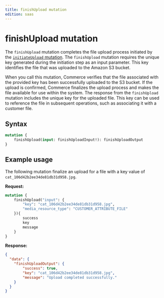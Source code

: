 ```yaml
---
title: finishUpload mutation
edition: saas
---
```



# finishUpload mutation

The `finishUpload` mutation completes the file upload process initiated by the [`initiateUpload` mutation](initiate-upload.md). The `finishUpload` mutation requires the unique key generated during the initiation step as an input parameter. This key identifies the file that was uploaded to the Amazon S3 bucket.

When you call this mutation, Commerce verifies that the file associated with the provided key has been successfully uploaded to the S3 bucket. If the upload is confirmed, Commerce finalizes the upload process and makes the file available for use within the system. The response from the `finishUpload` mutation includes the unique key for the uploaded file. This key can be used to reference the file in subsequent operations, such as associating it with a customer file.

## Syntax

```graphql
mutation {
    finishUpload(input: finishUploadInput!): finishUploadOutput
}
```

<!--
## Reference

The [`finishUpload`](https://developer.adobe.com/commerce/services/graphql/reference/saas-api/index.html#mutation-finishUpload) reference provides detailed information about the types and fields defined in this mutation.
-->

## Example usage

The following mutation finalize an upload for a file with a key value of `cat_106d42b2ee34de81db31d958.jpg`.

**Request:**

```graphql
mutation {
    finishUpload("input": {
        "key": "cat_106d42b2ee34de81db31d958.jpg",
        "media_resource_type": "CUSTOMER_ATTRIBUTE_FILE"
    }){
        success
        key
        message
    }
}
```

**Response:**

```json
{
  "data": {
    "finishUploadOutput": {
        "success": true,
        "key": "cat_106d42b2ee34de81db31d958.jpg",
        "message": "Upload completed successfully."
    }
  }
}
```
